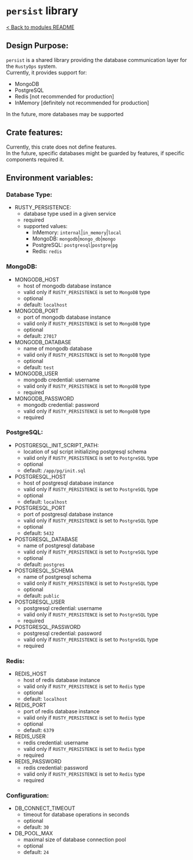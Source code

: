 # `persist` library

[< Back to modules README](README.md)

## Design Purpose:

`persist` is a shared library providing the database communication layer for the `RustyOps` system.\
Currently, it provides support for:
- MongoDB
- PostgreSQL
- Redis [not recommended for production]
- InMemory [definitely not recommended for production]

In the future, more databases may be supported

## Crate features:

Currently, this crate does not define features.\
In the future, specific databases might be guarded by features, if specific components required it.

## Environment variables:

### Database Type:

- RUSTY_PERSISTENCE:
  - database type used in a given service
  - required
  - supported values:
    - InMemory: `internal`|`in_memory`|`local`
    - MongoDB: `mongodb`|`mongo_db`|`mongo`
    - PostgreSQL: `postgresql`|`postgre`|`pg`
    - Redis: `redis`

### MongoDB:

- MONGODB_HOST
  - host of mongodb database instance
  - valid only if `RUSTY_PERSISTENCE` is set to `MongoDB` type
  - optional
  - default: `localhost`
- MONGODB_PORT
  - port of mongodb database instance
  - valid only if `RUSTY_PERSISTENCE` is set to `MongoDB` type
  - optional
  - default: `27017`
- MONGODB_DATABASE
  - name of mongodb database
  - valid only if `RUSTY_PERSISTENCE` is set to `MongoDB` type
  - optional
  - default: `test`
- MONGODB_USER
  - mongodb credential: username
  - valid only if `RUSTY_PERSISTENCE` is set to `MongoDB` type
  - required
- MONGODB_PASSWORD
  - mongodb credential: password
  - valid only if `RUSTY_PERSISTENCE` is set to `MongoDB` type
  - required

### PostgreSQL:

- POSTGRESQL_INIT_SCRIPT_PATH:
  - location of sql script initializing postgresql schema
  - valid only if `RUSTY_PERSISTENCE` is set to `PostgreSQL` type
  - optional
  - default: `/app/pg/init.sql`
- POSTGRESQL_HOST
  - host of postgresql database instance
  - valid only if `RUSTY_PERSISTENCE` is set to `PostgreSQL` type
  - optional
  - default: `localhost`
- POSTGRESQL_PORT
  - port of postgresql database instance
  - valid only if `RUSTY_PERSISTENCE` is set to `PostgreSQL` type
  - optional
  - default: `5432`
- POSTGRESQL_DATABASE
  - name of postgresql database
  - valid only if `RUSTY_PERSISTENCE` is set to `PostgreSQL` type
  - optional
  - default: `postgres`
- POSTGRESQL_SCHEMA
  - name of postgresql schema
  - valid only if `RUSTY_PERSISTENCE` is set to `PostgreSQL` type
  - optional
  - default: `public`
- POSTGRESQL_USER
  - postgresql credential: username
  - valid only if `RUSTY_PERSISTENCE` is set to `PostgreSQL` type
  - required
- POSTGRESQL_PASSWORD
  - postgresql credential: password
  - valid only if `RUSTY_PERSISTENCE` is set to `PostgreSQL` type
  - required

### Redis:

- REDIS_HOST
  - host of redis database instance
  - valid only if `RUSTY_PERSISTENCE` is set to `Redis` type
  - optional
  - default: `localhost`
- REDIS_PORT
  - port of redis database instance
  - valid only if `RUSTY_PERSISTENCE` is set to `Redis` type
  - optional
  - default: `6379`
- REDIS_USER
  - redis credential: username
  - valid only if `RUSTY_PERSISTENCE` is set to `Redis` type
  - required
- REDIS_PASSWORD
  - redis credential: password
  - valid only if `RUSTY_PERSISTENCE` is set to `Redis` type
  - required

### Configuration:

- DB_CONNECT_TIMEOUT
  - timeout for database operations in seconds
  - optional
  - default: `30`
- DB_POOL_MAX
  - maximal size of database connection pool
  - optional
  - default: `24`
